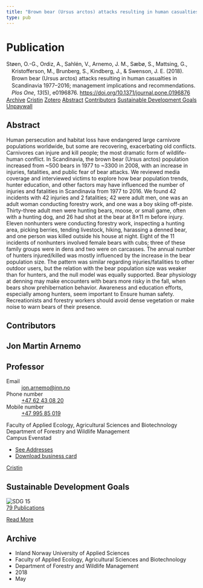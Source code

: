 ```yaml
---
title: "Brown bear (Ursus arctos) attacks resulting in human casualties in Scandinavia 1977–2016; management implications and recommendations"
type: pub
---
```

<h1>Publication</h1>
<article id="csl-bib-container-KF4WCNUJ" class="csl-bib-container">
  <div class="csl-bib-body" style="line-height: 1.35; padding-left: 1em; text-indent:-1em;">
  <div class="csl-entry">St&#xF8;en, O.-G., Ordiz, A., Sahl&#xE9;n, V., Arnemo, J. M., S&#xE6;b&#xF8;, S., Mattsing, G., Kristofferson, M., Brunberg, S., Kindberg, J., &amp; Swenson, J. E. (2018). Brown bear (Ursus arctos) attacks resulting in human casualties in Scandinavia 1977&#x2013;2016; management implications and recommendations. <i>Plos One</i>, <i>13</i>(5), e0196876. <a href="https://doi.org/10.1371/journal.pone.0196876">https://doi.org/10.1371/journal.pone.0196876</a></div>
</div>
  <div class="csl-bib-buttons">
    <a href="#taxonomy-article-KF4WCNUJ" class="csl-bib-button">Archive</a>
    <a href="https://app.cristin.no/results/show.jsf?id=1587313" alt="Cristin URL" class="csl-bib-button">Cristin</a>
    <a href="http://zotero.org/groups/5022929/items/KF4WCNUJ" alt="Zotero URL" class="csl-bib-button">Zotero</a>
    <a href="#abstract-article-KF4WCNUJ" class="csl-bib-button">Abstract</a>
    <a href="#contributors-article-KF4WCNUJ" class="csl-bib-button">Contributors</a>
    <a href="#sdg-article-KF4WCNUJ" class="csl-bib-button">Sustainable Development Goals</a>
    <a href="https://journals.plos.org/plosone/article/file?id=10.1371/journal.pone.0196876&amp;type=printable" class="csl-bib-button">Unpaywall</a>
  </div>
  <div id="csl-bib-meta-container-KF4WCNUJ"></div>
</article>
<div id="csl-bib-meta-KF4WCNUJ" class="csl-bib-meta">
  <article id="abstract-article-KF4WCNUJ" class="abstract-article">
    <h1>Abstract</h1>
    Human persecution and habitat loss have endangered large carnivore populations worldwide, 
but some are recovering, exacerbating old conflicts. Carnivores can injure and kill people; 
the most dramatic form of wildlife-human conflict. In Scandinavia, the brown bear 
(Ursus arctos) population increased from ~500 bears in 1977 to ~3300 in 2008, with an 
increase in injuries, fatalities, and public fear of bear attacks. We reviewed media coverage 
and interviewed victims to explore how bear population trends, hunter education, and other 
factors may have influenced the number of injuries and fatalities in Scandinavia from 1977 
to 2016. We found 42 incidents with 42 injuries and 2 fatalities; 42 were adult men, one was 
an adult woman conducting forestry work, and one was a boy skiing off-piste. Thirty-three 
adult men were hunting bears, moose, or small game, often with a hunting dog, and 26 had 
shot at the bear at 8±11 m before injury. Eleven nonhunters were conducting forestry work, 
inspecting a hunting area, picking berries, tending livestock, hiking, harassing a denned 
bear, and one person was killed outside his house at night. Eight of the 11 incidents of nonhunters 
involved female bears with cubs; three of these family groups were in dens and two 
were on carcasses. The annual number of hunters injured/killed was mostly influenced by 
the increase in the bear population size. The pattern was similar regarding injuries/fatalities 
to other outdoor users, but the relation with the bear population size was weaker than for 
hunters, and the null model was equally supported. Bear physiology at denning may make 
encounters with bears more risky in the fall, when bears show prehibernation behavior. 
Awareness and education efforts, especially among hunters, seem important to Ensure human safety. Recreationists and forestry workers should avoid dense vegetation or make 
noise to warn bears of their presence.
  </article>
  <article id="contributors-article-KF4WCNUJ" class="contributors-article">
    <h1>Contributors</h1>
    <div class="personas">
<div class="vrtx-hinn-person-card">
<div class="photo">
<i class="lar la-user-circle missing-person"></i>
</div>
<div class="info">
<hgroup><h1>Jon Martin Arnemo</h1>
<h2>Professor</h2>
</hgroup><dl>
<dt>Email</dt>
<dd>
<a href="mailto:jon.arnemo@inn.no">jon.arnemo@inn.no</a>
</dd>
<dt>Phone number</dt>
<dd><a href="tel:+4762430820">
+47 62 43 08 20
</a></dd>
<dt>Mobile number</dt>
<dd><a href="tel:+4799585019">
+47 995 85 019
</a></dd>
</dl>
<p>
Faculty of Applied Ecology, Agricultural Sciences and Biotechnology<br>
Department of Forestry and Wildlife Management<br>
Campus Evenstad
</p>
<ul class="vrtx-hinn-links">
<li><a href="https://www.inn.no/english/find-an-employee/jon-arnemo.html#vrtx-hinn-addresses">See Addresses</a></li>
<li><a href="https://www.inn.no/english/find-an-employee/jon-arnemo.html?vrtx=vcf">Download business card</a></li>
</ul>
</div>
</div>
<a href="https://app.cristin.no/persons/show.jsf?id=328246" alt="Cristin URL" class="personas-cristin">Cristin</a>
</div>
  </article>
  <article id="sdg-article-KF4WCNUJ" class="sdg-article">
    <h1>Sustainable Development Goals</h1>
    <div class="sdg-container"><div id="sdg15" class="sdg">
<img src="{{< params subfolder >}}images/sdg/sdg15_en.png" class="image" alt="SDG 15">
<div class="sdg-overlay">
<a href="{{< params subfolder >}}en/archive/?sdg=15#archive" class="sdg-publication-count"><span>79</span> Publications</a>
<p><a href="https://sdgs.un.org/goals/goal15" class="sdg-read-more">Read More</a></p>
</div>
</div></div>
  </article>
  <article id="taxonomy-article-KF4WCNUJ" class="taxonomy-article">
    <h1>Archive</h1>
    <ul>
      <li>Inland Norway University of Applied Sciences</li>
      <li>Faculty of Applied Ecology, Agricultural Sciences and Biotechnology</li>
      <li>Department of Forestry and Wildlife Management</li>
      <li>2018</li>
      <li>May</li>
    </ul>
  </article>
</div>
